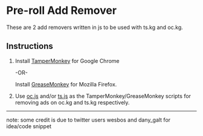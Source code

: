 # Pre-roll Add Remover
These are 2 add removers written in js to be used with ts.kg and oc.kg.

## Instructions

1. Install [TamperMonkey](http://tampermonkey.net/) for Google Chrome

   -OR-  

   Install [GreaseMonkey](https://www.greasespot.net/) for Mozilla Firefox.  

2. Use [oc.js](https://github.com/veronix/pre-roll-add-removers/blob/61c9f9bfd02a86d8b3f3d040003c15fb226bf954/oc.js) and/or [ts.js](https://github.com/veronix/pre-roll-add-removers/blob/6bd615516e5c6aef7ca4df9cb90050ec87bd08d3/ts.js) as the TamperMonkey/GreaseMonkey scripts for removing ads on oc.kg and ts.kg respectively.

---

note: some credit is due to twitter users wesbos and dany_galt for idea/code snippet
